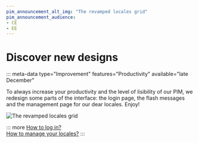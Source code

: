 ```yaml
---
pim_announcement_alt_img: "The revamped locales grid"
pim_announcement_audience:
- CE
- EE
---
```


# Discover new designs
::: meta-data type="Improvement" features="Productivity" available="late December"

To always increase your productivity and the level of lisibility of our PIM, we redesign some parts of the interface: the login page, the flash messages and the management page for our dear locales. Enjoy!

![The revamped locales grid](../img/TODO)

::: more
[How to log in?](../articles/login.html#how-to-log-in)  
[How to manage your locales?](../articles/manage-your-locales.html)
:::
